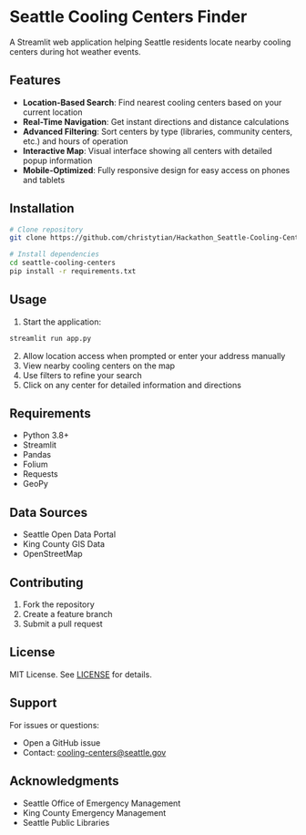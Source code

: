 # Seattle Cooling Centers Finder

A Streamlit web application helping Seattle residents locate nearby cooling centers during hot weather events.

## Features

- **Location-Based Search**: Find nearest cooling centers based on your current location
- **Real-Time Navigation**: Get instant directions and distance calculations
- **Advanced Filtering**: Sort centers by type (libraries, community centers, etc.) and hours of operation
- **Interactive Map**: Visual interface showing all centers with detailed popup information
- **Mobile-Optimized**: Fully responsive design for easy access on phones and tablets

## Installation

```bash
# Clone repository
git clone https://github.com/christytian/Hackathon_Seattle-Cooling-Center-Finder/blob/main/utils/data.py

# Install dependencies
cd seattle-cooling-centers
pip install -r requirements.txt
```

## Usage

1. Start the application:
```bash
streamlit run app.py
```

2. Allow location access when prompted or enter your address manually
3. View nearby cooling centers on the map
4. Use filters to refine your search
5. Click on any center for detailed information and directions

## Requirements

- Python 3.8+
- Streamlit
- Pandas
- Folium
- Requests
- GeoPy

## Data Sources

- Seattle Open Data Portal
- King County GIS Data
- OpenStreetMap

## Contributing

1. Fork the repository
2. Create a feature branch
3. Submit a pull request

## License

MIT License. See [LICENSE](LICENSE) for details.

## Support

For issues or questions:
- Open a GitHub issue
- Contact: cooling-centers@seattle.gov

## Acknowledgments

- Seattle Office of Emergency Management
- King County Emergency Management
- Seattle Public Libraries
